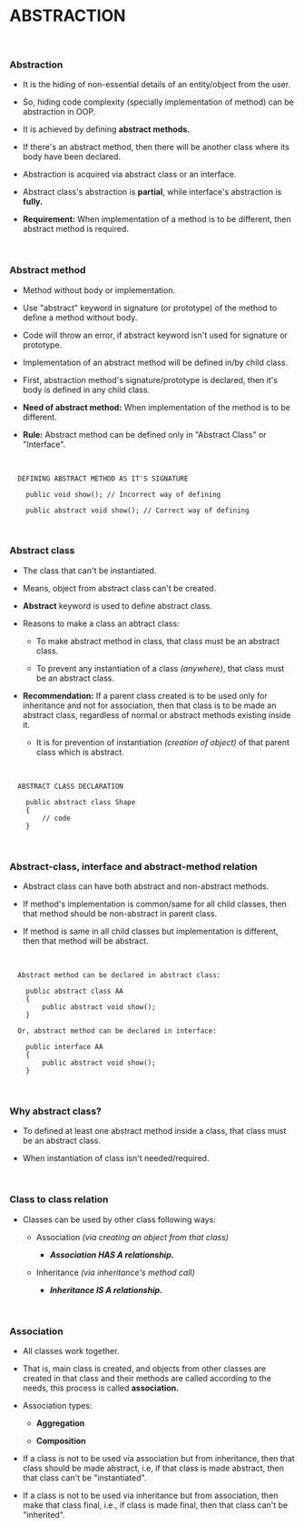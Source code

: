 # **ABSTRACTION**

<br>

### **Abstraction**

+ It is the hiding of non-essential details of an entity/object from the user.

+ So, hiding code complexity (specially implementation of method) can be abstraction in OOP.

+ It is achieved by defining **abstract methods.**

+ If there's an abstract method, then there will be another class where its body have been declared.

+ Abstraction is acquired via abstract class or an interface.

+ Abstract class's abstraction is **partial**, while interface's abstraction is **fully.**

+ **Requirement:** When implementation of a method is to be different, then abstract method is required. 

<br>

### **Abstract method**

+ Method without body or implementation.

+ Use "abstract" keyword in signature (or prototype) of the method to define a method without body.

+ Code will throw an error, if abstract keyword isn't used for signature or prototype.

+ Implementation of an abstract method will be defined in/by child class.

+ First, abstraction method's signature/prototype is declared, then it's body is defined in any child class.

+ **Need of abstract method:** When implementation of the method is to be different.

+ **Rule:** Abstract method can be defined only in "Abstract Class" or "Interface".

<br>

```
  DEFINING ABSTRACT METHOD AS IT'S SIGNATURE

    public void show(); // Incorrect way of defining
  
    public abstract void show(); // Correct way of defining
```

<br>

### **Abstract class**

+ The class that can't be instantiated.

+ Means, object from abstract class can't be created.

+ **Abstract** keyword is used to define abstract class.

+ Reasons to make a class an abtract class:
  
  + To make abstract method in class, that class must be an abstract class.
  
  + To prevent any instantiation of a class _(anywhere)_, that class must be an abstract class.

+ **Recommendation:** If a parent class created is to be used only for inheritance and not for association, then that class is to be made an abstract class, regardless of normal or abstract methods existing inside it.

  + It is for prevention of instantiation _(creation of object)_ of that parent class which is abstract.

<br>

```
  ABSTRACT CLASS DECLARATION

    public abstract class Shape
    {
        // code
    }
```

<br>

### **Abstract-class, interface and abstract-method relation**

+ Abstract class can have both abstract and non-abstract methods.

+ If method's implementation is common/same for all child classes, then that method should be non-abstract in parent class.

+ If method is same in all child classes but implementation is different, then that method will be abstract.

<br>

```
  Abstract method can be declared in abstract class:

    public abstract class AA
    {
        public abstract void show();
    }

  Or, abstract method can be declared in interface:

    public interface AA
    {
        public abstract void show();
    }
```

<br>

### **Why abstract class?**

+ To defined at least one abstract method inside a class, that class must be an abstract class.

+ When instantiation of class isn't needed/required.

<br>

### **Class to class relation**

+ Classes can be used by other class following ways:
  
  + Association _(via creating an object from that class)_
  
    + _**Association HAS A relationship.**_

  + Inheritance _(via inheritance's method call)_
  
    + _**Inheritance IS A relationship.**_

<br>

### **Association**

+ All classes work together.

+ That is, main class is created, and objects from other classes are created in that class and their methods are called according to the needs, this process is called **association.**

+ Association types:
  
  + **Aggregation**
  
  + **Composition**

+ If a class is not to be used via association but from inheritance, then that class should be made abstract, i.e, if that class is made abstract, then that class can't be "instantiated".

+ If a class is not to be used via inheritance but from association, then make that class final, i.e., if class is made final, then that class can't be "inherited".

